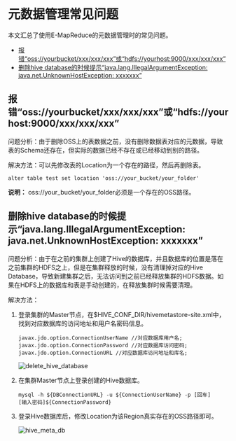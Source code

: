 # 元数据管理常见问题

本文汇总了使用E-MapReduce的元数据管理时的常见问题。

-   [报错“oss://yourbucket/xxx/xxx/xxx”或“hdfs://yourhost:9000/xxx/xxx/xxx”](#section_8kc_5dn_ro5)
-   [删除hive database的时候提示“java.lang.IllegalArgumentException: java.net.UnknownHostException: xxxxxxx”](#section_05k_qv9_2y8)

## 报错“oss://yourbucket/xxx/xxx/xxx”或“hdfs://yourhost:9000/xxx/xxx/xxx”

问题分析：由于删除OSS上的表数据之前，没有删除数据表对应的元数据，导致表的Schema还存在，但实际的数据已经不存在或已经移动到别的路径。

解决方法：可以先修改表的Location为一个存在的路径，然后再删除表。

```
alter table test set location 'oss://your_bucket/your_folder'
```

**说明：** oss://your\_bucket/your\_folder必须是一个存在的OSS路径。

## 删除hive database的时候提示“java.lang.IllegalArgumentException: java.net.UnknownHostException: xxxxxxx”

问题分析：由于在之前的集群上创建了Hive的数据库，并且数据库的位置是落在之前集群的HDFS之上，但是在集群释放的时候，没有清理掉对应的Hive Database，导致新建集群之后，无法访问到之前已经释放集群的HDFS数据。如果在HDFS上的数据库和表是手动创建的，在释放集群时候需要清理。

解决方法：

1.  登录集群的Master节点，在$HIVE\_CONF\_DIR/hivemetastore-site.xml中，找到对应数据库的访问地址和用户名密码信息。

    ```
    javax.jdo.option.ConnectionUserName //对应数据库用户名;
    javax.jdo.option.ConnectionPassword //对应数据库访问密码;
    javax.jdo.option.ConnectionURL //对应数据库访问地址和库名;
    ```

    ![delete_hive_database](https://static-aliyun-doc.oss-cn-hangzhou.aliyuncs.com/assets/img/zh-CN/9311549951/p11097.png)

2.  在集群Master节点上登录创建的Hive数据库。

    ```
    mysql -h ${DBConnectionURL} -u ${ConnectionUserName} -p [回车]
    [输入密码]${ConnectionPassword}
    ```

3.  登录Hive数据库后，修改Location为该Region真实存在的OSS路径即可。

    ![hive_meta_db](https://static-aliyun-doc.oss-cn-hangzhou.aliyuncs.com/assets/img/zh-CN/9311549951/p11102.png)


